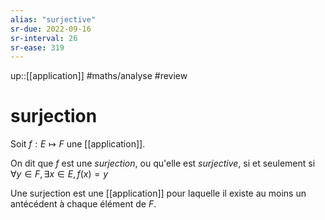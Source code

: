 ```yaml
---
alias: "surjective"
sr-due: 2022-09-16
sr-interval: 26
sr-ease: 319
---
```

up::[[application]]
#maths/analyse #review 
# surjection

Soit $f: E\mapsto F$ une [[application]].

On dit que $f$ est une *surjection*, ou qu'elle est _surjective_, si et seulement si 
$\forall y\in F, \exists x\in E, f(x) = y$

Une surjection est une [[application]] pour laquelle il existe au moins un antécédent à chaque élément de $F$.
